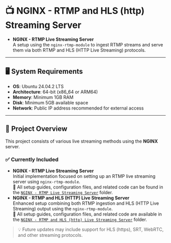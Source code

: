 # 📺 NGINX - RTMP and HLS (http) Streaming Server

- **NGINX - RTMP Live Streaming Server**  
  A setup using the `nginx-rtmp-module` to ingest RTMP streams and serve them via both RTMP and HLS (HTTP Live Streaming) protocols.

---

## 🖥️ System Requirements

- **OS**: Ubuntu 24.04.2 LTS
- **Architecture**: 64-bit (x86_64 or ARM64)
- **Memory**: Minimum 1GB RAM
- **Disk**: Minimum 5GB available space
- **Network**: Public IP address recommended for external access

---

## 📡 Project Overview

This project consists of various live streaming methods using the **NGINX** server.

### ✅ Currently Included

- **NGINX - RTMP Live Streaming Server**  
  Initial implementation focused on setting up an RTMP live streaming server using `nginx-rtmp-module`.  
  📂 All setup guides, configuration files, and related code can be found in the [`NGINX - RTMP Live Streaming Server`](./NGINX%20-%20RTMP%20Live%20Streaming%20Server) folder.
- **NGINX - RTMP and HLS (HTTP) Live Streaming Server**  
  Enhanced setup combining both RTMP ingestion and HLS (HTTP Live Streaming) output using the `nginx-rtmp-module`.  
  📂 All setup guides, configuration files, and related code are available in the [`NGINX - RTMP and HLS (http) Live Streaming Server`](<./NGINX%20-%20RTMP%20and%20HLS%20(http)%20Live%20Streaming%20Server>) folder.

> 💡 Future updates may include support for HLS (https), SRT, WebRTC, and other streaming protocols.
